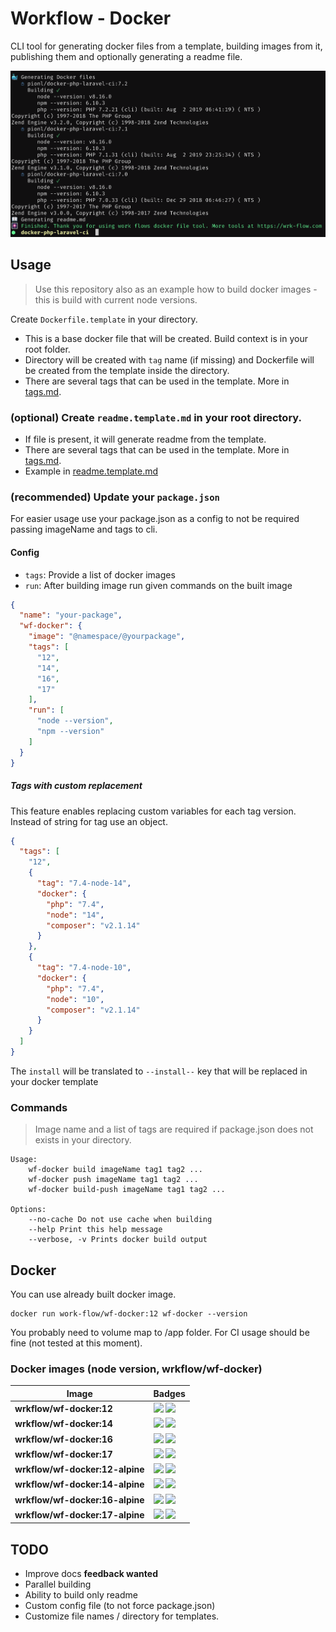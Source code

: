 # Workflow - Docker

CLI tool for generating docker files from a template, building images from it, publishing them and optionally generating a readme file.

![success.png](./success.png)

## Usage

> Use this repository also as an example how to build docker images - this is build with current node versions.

Create `Dockerfile.template` in your directory.

- This is a base docker file that will be created. Build context is in your root folder.
- Directory will be created with `tag` name (if missing) and Dockerfile will be created from the template inside the
  directory.
- There are several tags that can be used in the template. More in [tags.md](./tags.md).

### (optional) Create `readme.template.md` in your root directory.

- If file is present, it will generate readme from the template.
- There are several tags that can be used in the template. More in [tags.md](./tags.md).
- Example in [readme.template.md](./readme.template.md)

### (recommended) Update your `package.json`

For easier usage use your package.json as a config to not be required passing imageName and tags to cli.

#### Config

- `tags`: Provide a list of docker images
- `run`: After building image run given commands on the built image

```json
{
  "name": "your-package",
  "wf-docker": {
    "image": "@namespace/@yourpackage",
    "tags": [
      "12",
      "14",
      "16",
      "17"
    ],
    "run": [
      "node --version",
      "npm --version"
    ]
  }
}

```

##### Tags with custom replacement

This feature enables replacing custom variables for each tag version. Instead of string for tag use an object.

```json
{
  "tags": [
    "12",
    {
      "tag": "7.4-node-14",
      "docker": {
        "php": "7.4",
        "node": "14",
        "composer": "v2.1.14"
      }
    },
    {
      "tag": "7.4-node-10",
      "docker": {
        "php": "7.4",
        "node": "10",
        "composer": "v2.1.14"
      }
    }
  ]
}
```

The `install` will be translated to `--install--` key that will be replaced in your docker template 

### Commands

> Image name and a list of tags are required if package.json does not exists in your directory.

```
Usage: 
    wf-docker build imageName tag1 tag2 ...
    wf-docker push imageName tag1 tag2 ...
    wf-docker build-push imageName tag1 tag2 ...
    
Options:
    --no-cache Do not use cache when building
    --help Print this help message
    --verbose, -v Prints docker build output
```

## Docker

You can use already built docker image.

```
docker run work-flow/wf-docker:12 wf-docker --version
```

You probably need to volume map to /app folder. For CI usage should be fine (not tested at this moment).

### Docker images (node version, wrkflow/wf-docker)

Image | Badges
 --- | ---
**wrkflow/wf-docker:12** | ![](https://img.shields.io/microbadger/layers/wrkflow/wf-docker:12?style=flat-square) ![](https://img.shields.io/microbadger/image-size/wrkflow/wf-docker:12?style=flat-square)
**wrkflow/wf-docker:14** | ![](https://img.shields.io/microbadger/layers/wrkflow/wf-docker:14?style=flat-square) ![](https://img.shields.io/microbadger/image-size/wrkflow/wf-docker:14?style=flat-square)
**wrkflow/wf-docker:16** | ![](https://img.shields.io/microbadger/layers/wrkflow/wf-docker:16?style=flat-square) ![](https://img.shields.io/microbadger/image-size/wrkflow/wf-docker:16?style=flat-square)
**wrkflow/wf-docker:17** | ![](https://img.shields.io/microbadger/layers/wrkflow/wf-docker:17?style=flat-square) ![](https://img.shields.io/microbadger/image-size/wrkflow/wf-docker:17?style=flat-square)
**wrkflow/wf-docker:12-alpine** | ![](https://img.shields.io/microbadger/layers/wrkflow/wf-docker:12-alpine?style=flat-square) ![](https://img.shields.io/microbadger/image-size/wrkflow/wf-docker:12-alpine?style=flat-square)
**wrkflow/wf-docker:14-alpine** | ![](https://img.shields.io/microbadger/layers/wrkflow/wf-docker:14-alpine?style=flat-square) ![](https://img.shields.io/microbadger/image-size/wrkflow/wf-docker:14-alpine?style=flat-square)
**wrkflow/wf-docker:16-alpine** | ![](https://img.shields.io/microbadger/layers/wrkflow/wf-docker:16-alpine?style=flat-square) ![](https://img.shields.io/microbadger/image-size/wrkflow/wf-docker:16-alpine?style=flat-square)
**wrkflow/wf-docker:17-alpine** | ![](https://img.shields.io/microbadger/layers/wrkflow/wf-docker:17-alpine?style=flat-square) ![](https://img.shields.io/microbadger/image-size/wrkflow/wf-docker:17-alpine?style=flat-square)


## TODO

- Improve docs **feedback wanted**
- Parallel building
- Ability to build only readme
- Custom config file (to not force package.json)
- Customize file names / directory for templates.
